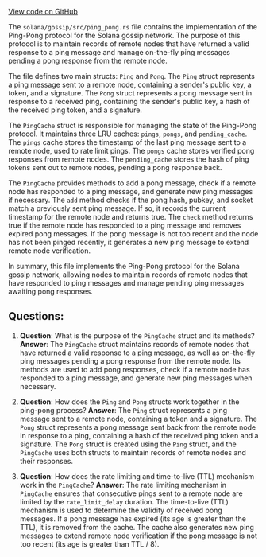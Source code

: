 [View code on GitHub](https://github.com/solana-labs/solana/blob/master/gossip/src/ping_pong.rs)

The `solana/gossip/src/ping_pong.rs` file contains the implementation of the Ping-Pong protocol for the Solana gossip network. The purpose of this protocol is to maintain records of remote nodes that have returned a valid response to a ping message and manage on-the-fly ping messages pending a pong response from the remote node.

The file defines two main structs: `Ping` and `Pong`. The `Ping` struct represents a ping message sent to a remote node, containing a sender's public key, a token, and a signature. The `Pong` struct represents a pong message sent in response to a received ping, containing the sender's public key, a hash of the received ping token, and a signature.

The `PingCache` struct is responsible for managing the state of the Ping-Pong protocol. It maintains three LRU caches: `pings`, `pongs`, and `pending_cache`. The `pings` cache stores the timestamp of the last ping message sent to a remote node, used to rate limit pings. The `pongs` cache stores verified pong responses from remote nodes. The `pending_cache` stores the hash of ping tokens sent out to remote nodes, pending a pong response back.

The `PingCache` provides methods to add a pong message, check if a remote node has responded to a ping message, and generate new ping messages if necessary. The `add` method checks if the pong hash, pubkey, and socket match a previously sent ping message. If so, it records the current timestamp for the remote node and returns true. The `check` method returns true if the remote node has responded to a ping message and removes expired pong messages. If the pong message is not too recent and the node has not been pinged recently, it generates a new ping message to extend remote node verification.

In summary, this file implements the Ping-Pong protocol for the Solana gossip network, allowing nodes to maintain records of remote nodes that have responded to ping messages and manage pending ping messages awaiting pong responses.
## Questions: 
 1. **Question**: What is the purpose of the `PingCache` struct and its methods?
   **Answer**: The `PingCache` struct maintains records of remote nodes that have returned a valid response to a ping message, as well as on-the-fly ping messages pending a pong response from the remote node. Its methods are used to add pong responses, check if a remote node has responded to a ping message, and generate new ping messages when necessary.

2. **Question**: How does the `Ping` and `Pong` structs work together in the ping-pong process?
   **Answer**: The `Ping` struct represents a ping message sent to a remote node, containing a token and a signature. The `Pong` struct represents a pong message sent back from the remote node in response to a ping, containing a hash of the received ping token and a signature. The `Pong` struct is created using the `Ping` struct, and the `PingCache` uses both structs to maintain records of remote nodes and their responses.

3. **Question**: How does the rate limiting and time-to-live (TTL) mechanism work in the `PingCache`?
   **Answer**: The rate limiting mechanism in `PingCache` ensures that consecutive pings sent to a remote node are limited by the `rate_limit_delay` duration. The time-to-live (TTL) mechanism is used to determine the validity of received pong messages. If a pong message has expired (its age is greater than the TTL), it is removed from the cache. The cache also generates new ping messages to extend remote node verification if the pong message is not too recent (its age is greater than TTL / 8).